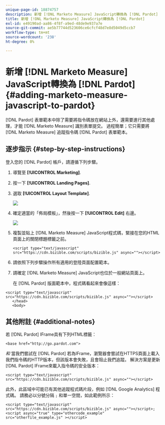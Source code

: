 ```yaml
---
unique-page-id: 18874757
description: 新增 [!DNL Marketo Measure] JavaScript轉換為 [!DNL Pardot] - [!DNL Marketo Measure]  — 產品檔案
title: 新增 [!DNL Marketo Measure] JavaScript轉換為 [!DNL Pardot]
exl-id: e49190ad-aa86-4f8f-a9ed-48de9e937a7e
source-git-commit: ae5b77744d523606ce6cfcf48d7e8d5049d5ccb7
workflow-type: tm+mt
source-wordcount: '238'
ht-degree: 0%

---
```


# 新增 [!DNL Marketo Measure] JavaScript轉換為 [!DNL Pardot] {#adding-marketo-measure-javascript-to-pardot}

[!DNL Pardot] 表單範本中除了需要將指令碼放在網站上外，還需要進行其他處理，才能 [!DNL Marketo Measure] 識別表單提交。 過程簡單；它只需要將 [!DNL Marketo Measure] 追蹤指令碼 [!DNL Pardot] 表單範本。

## 逐步指示 {#step-by-step-instructions}

登入您的 [!DNL Pardot] 帳戶，請遵循下列步驟。

1. 導覽至 **[!UICONTROL Marketing]**.

1. 按一下 **[!UICONTROL Landing Pages]**.

1. 選取 **[!UICONTROL Layout Template]**.

   ![](assets/1-3.png)

1. 確定適當的「佈局模板」，然後按一下 **[!UICONTROL Edit]** 右邊。

   ![](assets/2-1.png)

1. 複製並貼上 [!DNL Marketo Measure] JavaScript程式碼，緊接在您的HTML頁面上的關閉標題標籤之前。

   `<script type="text/javascript" src="https://cdn.bizible.com/scripts/bizible.js" async=""></script>`

1. 請依照下列步驟操作所有適用的登陸頁面配置範本。

1. 請確定 [!DNL Marketo Measure] JavaScript也位於一般網站頁面上。

   在 [!DNL Pardot] 版面範本中，程式碼看起來會像這樣：

```text
<script type="text/javascript" src="https://cdn.bizible.com/scripts/bizible.js" async=""></script>
   </head>
   <body>
```

## 其他附註 {#additional-notes}

若 [!DNL Pardot] IFrame具有下列HTML標籤：

`<base href="http://go.pardot.com">`

_和_ 當我們嘗試在 [!DNL Pardot] 若為IFrame，瀏覽器會嘗試在HTTPS頁面上載入我們指令碼的HTTP版本，但該版本會失敗，且會阻止我們追蹤。 解決方案是更新 [!DNL Pardot] IFrame來載入指令碼的安全版本：

`<script type="text/javascript" src="https://cdn.bizible.com/scripts/bizible.js" async=""></script>`

此外，此區域中可能已有其他追蹤程式碼片段，例如 [!DNL Google Analytics] 程式碼。 請務必以分號分隔 `;` 和單一空間，如此範例所示：

`<script type="text/javascript" src="https://cdn.bizible.com/scripts/bizible.js" async=""></script>; <script async="true" type="othercode_example" src="otherfile_example.js" ></script>`
